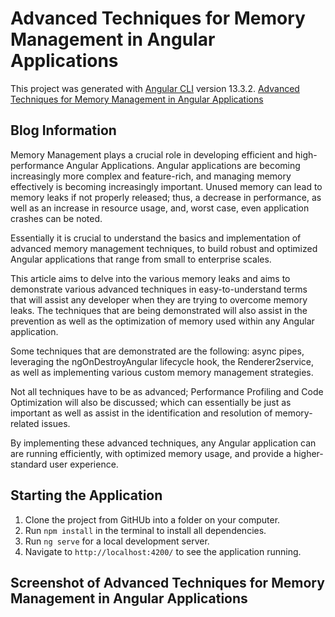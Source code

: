 # Advanced Techniques for Memory Management in Angular Applications

This project was generated with [Angular CLI](https://github.com/angular/angular-cli) version 13.3.2.
[Advanced Techniques for Memory Management in Angular Applications](https://medium.com/dvt-engineering/@frossouw)

## Blog Information
Memory Management plays a crucial role in developing efficient and high-performance Angular Applications. Angular applications are becoming increasingly more complex and feature-rich, and managing memory effectively is becoming increasingly important. Unused memory can lead to memory leaks if not properly released; thus, a decrease in performance, as well as an increase in resource usage, and, worst case, even application crashes can be noted.

Essentially it is crucial to understand the basics and implementation of advanced memory management techniques, to build robust and optimized Angular applications that range from small to enterprise scales.

This article aims to delve into the various memory leaks and aims to demonstrate various advanced techniques in easy-to-understand terms that will assist any developer when they are trying to overcome memory leaks. The techniques that are being demonstrated will also assist in the prevention as well as the optimization of memory used within any Angular application.

Some techniques that are demonstrated are the following: async pipes, leveraging the ngOnDestroyAngular lifecycle hook, the Renderer2service, as well as implementing various custom memory management strategies.

Not all techniques have to be as advanced; Performance Profiling and Code Optimization will also be discussed; which can essentially be just as important as well as assist in the identification and resolution of memory-related issues.

By implementing these advanced techniques, any Angular application can are running efficiently, with optimized memory usage, and provide a higher-standard user experience.

## Starting the Application
1. Clone the project from GitHUb into a folder on your computer.
2. Run `npm install` in the terminal to install all dependencies.
3. Run `ng serve` for a local development server.
4. Navigate to `http://localhost:4200/` to see the application running.

## Screenshot of Advanced Techniques for Memory Management in Angular Applications
[](src/assets/screenshot.PNG)